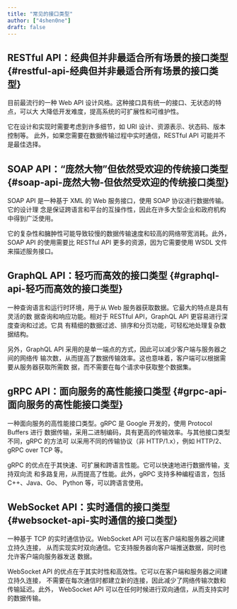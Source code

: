 ```yaml
---
title: "常见的接口类型"
author: ["4shen0ne"]
draft: false
---
```


## RESTful API：经典但并非最适合所有场景的接口类型 {#restful-api-经典但并非最适合所有场景的接口类型}

目前最流行的一种 Web API 设计风格。这种接口具有统一的接口、无状态的特点，可以大
大降低开发难度，提高系统的可扩展性和可维护性。

它在设计和实现时需要考虑到许多细节，如 URI 设计、资源表示、状态码、版本控制等。
此外，如果您需要在数据传输过程中实时通信，RESTful API 可能并不是最佳选择。


## SOAP API：“庞然大物”但依然受欢迎的传统接口类型 {#soap-api-庞然大物-但依然受欢迎的传统接口类型}

SOAP API 是一种基于 XML 的 Web 服务接口，使用 SOAP 协议进行数据传输。它的设计理
念是保证跨语言和平台的互操作性，因此在许多大型企业和政府机构中得到广泛使用。

它的复杂性和臃肿性可能导致较慢的数据传输速度和较高的网络带宽消耗。此外，SOAP API
的使用需要比 RESTful API 更多的资源，因为它需要使用 WSDL 文件来描述服务接口。


## GraphQL API：轻巧而高效的接口类型 {#graphql-api-轻巧而高效的接口类型}

一种查询语言和运行时环境，用于从 Web 服务器获取数据。它最大的特点是具有灵活的数
据查询和响应功能。相对于 RESTful API，GraphQL API 更容易进行深度查询和过滤。它具
有精细的数据过滤、排序和分页功能，可轻松地处理复杂数据结构。

另外，GraphQL API 采用的是单一端点的方式，因此可以减少客户端与服务器之间的网络传
输次数，从而提高了数据传输效率。这也意味着，客户端可以根据需要从服务器获取所需数
据，而不需要在每个请求中获取整个数据集。


## gRPC API：面向服务的高性能接口类型 {#grpc-api-面向服务的高性能接口类型}

一种面向服务的高性能接口类型。gRPC 是 Google 开发的，使用 Protocol Buffers 进行
数据传输，采用二进制编码，具有更高的传输效率。与其他接口类型不同，gRPC 的方法可
以采用不同的传输协议（非 HTTP/1.x），例如 HTTP/2、gRPC over TCP 等。

gRPC 的优点在于其快速、可扩展和跨语言性能。它可以快速地进行数据传输，支持双向流
和多路复用，从而提高了性能。此外，gRPC 支持多种编程语言，包括 C++、Java、Go、
Python 等，可以跨语言使用。


## WebSocket API：实时通信的接口类型 {#websocket-api-实时通信的接口类型}

一种基于 TCP 的实时通信协议。WebSocket API 可以在客户端和服务器之间建立持久连接，
从而实现实时双向通信。它支持服务器向客户端推送数据，同时也允许客户端向服务器发送
数据。

WebSocket API 的优点在于其实时性和高效性。它可以在客户端和服务器之间建立持久连接，
不需要在每次通信时都建立新的连接，因此减少了网络传输次数和传输延迟。此外，
WebSocket API 可以在任何时候进行双向通信，从而支持实时的数据传输。
